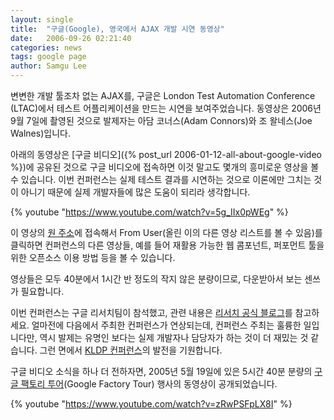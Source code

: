 ```yaml
---
layout: single
title:  "구글(Google), 영국에서 AJAX 개발 시연 동영상"
date:   2006-09-26 02:21:40
categories: news
tags: google page
author: Samgu Lee
---
```

변변한 개발 툴조차 없는 AJAX를, 구글은 London Test Automation Conference (LTAC)에서 테스트 어플리케이션을 만드는 시연을 보여주었습니다. 동영상은 2006년 9월 7일에 촬영된 것으로 발제자는 아담 코너스(Adam Connors)와 조 왈네스(Joe Walnes)입니다.

아래의 동영상은 [구글 비디오]({% post_url 2006-01-12-all-about-google-video %})에 공유된 것으로 구글 비디오에 접속하면 이것 말고도 몇개의 흥미로운 영상을 볼 수 있습니다. 이번 컨퍼런스는 실제 테스트 결과를 시연하는 것으로 이론에만 그치는 것이 아니기 때문에 실제 개발자들에 많은 도움이 되리라 생각합니다.

{% youtube "https://www.youtube.com/watch?v=5g_IIx0pWEg" %}

이 영상의 [원 주소](https://www.youtube.com/watch?v=5g_IIx0pWEg)에 접속해서 From User(올린 이의 다른 영상 리스트를 볼 수 있음)를 클릭하면 컨퍼런스의 다른 영상들, 예를 들어 재활용 가능한 웹 콤포넌트, 퍼포먼트 툴을 위한 오픈소스 이용 방법 등을 볼 수 있습니다.

영상들은 모두 40분에서 1시간 반 정도의 작지 않은 분량이므로, 다운받아서 보는 센쓰가 필요합니다.

이번 컨퍼런스는 구글 리서치팀이 참석했고, 관련 내용은 [리서치 공식 블로그](http://googleresearch.blogspot.com/2006/04/our-conference-on-automated-testing.html)를 참고하세요. 얼마전에 다음에서 주최한 컨퍼런스가 연상되는데, 컨퍼런스 주최는 훌륭한 일입니다만, 역시 발제는 유명인 보다는 실제 개발자나 담당자가 하는 것이 더 재밌는 것 같습니다. 그런 면에서 [KLDP 컨퍼런스](http://wiki.kldp.org/wiki.php/KLDP10YearAnniversary)의 발전을 기원합니다.

구글 비디오 소식을 하나 더 전하자면, 2005년 5월 19일에 있은 5시간 40분 분량의 [구글 팩토리 투어](https://www.youtube.com/watch?v=zRwPSFpLX8I)(Google Factory Tour) 행사의 동영상이 공개되었습니다.

{% youtube "https://www.youtube.com/watch?v=zRwPSFpLX8I" %}